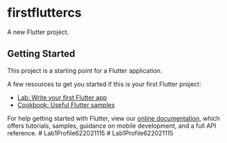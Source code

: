 # firstfluttercs

A new Flutter project.

## Getting Started

This project is a starting point for a Flutter application.

A few resources to get you started if this is your first Flutter project:

- [Lab: Write your first Flutter app](https://flutter.dev/docs/get-started/codelab)
- [Cookbook: Useful Flutter samples](https://flutter.dev/docs/cookbook)

For help getting started with Flutter, view our
[online documentation](https://flutter.dev/docs), which offers tutorials,
samples, guidance on mobile development, and a full API reference.
#   L a b 1 P r o f i l e 6 2 2 0 2 1 1 1 5  
 #   L a b 1 P r o f i l e 6 2 2 0 2 1 1 1 5  
 